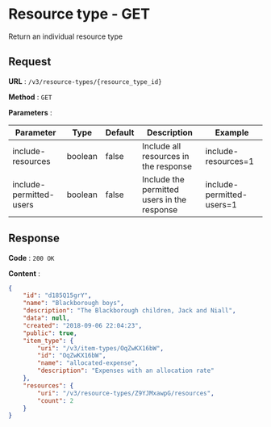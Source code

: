 # Resource type - GET

Return an individual resource type

## Request

**URL** : `/v3/resource-types/{resource_type_id}`

**Method** : `GET`

**Parameters** :

Parameter | Type | Default | Description | Example
---|---|---|---|---
include-resources | boolean | false | Include all resources in the response | include-resources=1
include-permitted-users | boolean | false | Include the permitted users in the response | include-permitted-users=1

## Response

**Code** : `200 OK`

**Content** : 
```json
{
    "id": "d185Q15grY",
    "name": "Blackborough boys",
    "description": "The Blackborough children, Jack and Niall",
    "data": null,
    "created": "2018-09-06 22:04:23",
    "public": true,
    "item_type": {
        "uri": "/v3/item-types/OqZwKX16bW",
        "id": "OqZwKX16bW",
        "name": "allocated-expense",
        "description": "Expenses with an allocation rate"
    },
    "resources": {
        "uri": "/v3/resource-types/Z9YJMxawpG/resources",
        "count": 2
    }
}
```
